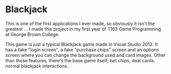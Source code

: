 # Blackjack
This is one of the first applications I ever made, so obviously it isn't the greatest ... I made this project in my first year of T163 Game Programming at George Brown College.

This game is just a typical Blackjack game made in Visual Studio 2012. It has a fake "login screen", a fake "purchase chips" screen and an options screen where you can change the background used and card images. Other than those features, there's the base game itself; bet chips, deal cards, normal blackjack interactions.
